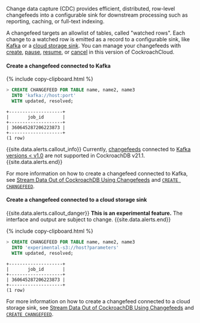 Change data capture (CDC) provides efficient, distributed, row-level changefeeds into a configurable sink for downstream processing such as reporting, caching, or full-text indexing.

A changefeed targets an allowlist of tables, called "watched rows". Each change to a watched row is emitted as a record to a configurable sink, like [Kafka](../{{site.versions["stable"]}}/create-changefeed.html#create-a-changefeed-connected-to-kafka) or a [cloud storage sink](../{{site.versions["stable"]}}/create-changefeed.html#create-a-changefeed-connected-to-a-cloud-storage-sink). You can manage your changefeeds with [create](../{{site.versions["stable"]}}/stream-data-out-of-cockroachdb-using-changefeeds.html#create), [pause](../{{site.versions["stable"]}}/stream-data-out-of-cockroachdb-using-changefeeds.html#pause), [resume](../{{site.versions["stable"]}}/stream-data-out-of-cockroachdb-using-changefeeds.html#resume), or [cancel](../{{site.versions["stable"]}}/stream-data-out-of-cockroachdb-using-changefeeds.html#cancel) in this version of CockroachCloud.

#### Create a changefeed connected to Kafka

{% include copy-clipboard.html %}
~~~ sql
> CREATE CHANGEFEED FOR TABLE name, name2, name3
  INTO 'kafka://host:port'
  WITH updated, resolved;
~~~
~~~
+--------------------+
|       job_id       |
+--------------------+
| 360645287206223873 |
+--------------------+
(1 row)
~~~

{{site.data.alerts.callout_info}}
Currently, [changefeeds](../{{site.versions["stable"]}}/stream-data-out-of-cockroachdb-using-changefeeds.html) connected to [Kafka versions < v1.0](https://docs.confluent.io/platform/current/installation/versions-interoperability.html) are not supported in CockroachDB v21.1.
{{site.data.alerts.end}}

For more information on how to create a changefeed connected to Kafka, see [Stream Data Out of CockroachDB Using Changefeeds](../{{site.versions["stable"]}}/stream-data-out-of-cockroachdb-using-changefeeds.html#create-a-changefeed-connected-to-kafka) and [`CREATE CHANGEFEED`](../{{site.versions["stable"]}}/create-changefeed.html).

#### Create a changefeed connected to a cloud storage sink

{{site.data.alerts.callout_danger}}
**This is an experimental feature.** The interface and output are subject to change.
{{site.data.alerts.end}}

{% include copy-clipboard.html %}
~~~ sql
> CREATE CHANGEFEED FOR TABLE name, name2, name3
  INTO 'experimental-s3://host?parameters'
  WITH updated, resolved;
~~~
~~~
+--------------------+
|       job_id       |
+--------------------+
| 360645287206223873 |
+--------------------+
(1 row)
~~~

For more information on how to create a changefeed connected to a cloud storage sink, see [Stream Data Out of CockroachDB Using Changefeeds](../{{site.versions["stable"]}}/stream-data-out-of-cockroachdb-using-changefeeds.html#create-a-changefeed-connected-to-a-cloud-storage-sink) and [`CREATE CHANGEFEED`](../{{site.versions["stable"]}}/create-changefeed.html).
